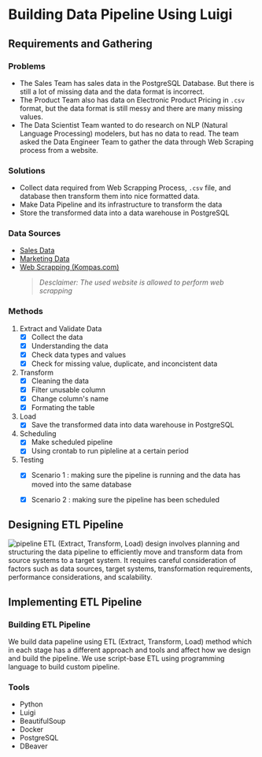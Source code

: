 # Building Data Pipeline Using Luigi

## Requirements and Gathering
### Problems
- The Sales Team has sales data in the PostgreSQL Database. But there is still a lot of missing data and the data format is incorrect.
- The Product Team also has data on Electronic Product Pricing in `.csv` format, but the data format is still messy and there are many missing values.
- The Data Scientist Team wanted to do research on NLP (Natural Language Processing) modelers, but has no data to read. The team asked the Data Engineer Team to gather the data through Web Scraping process from a website.
### Solutions
- Collect data required from Web Scrapping Process, `.csv` file, and database then transform them into nice formatted data.
- Make Data Pipeline and its infrastructure to transform the data
- Store the transformed data into a data warehouse in PostgreSQL 
### Data Sources
- [Sales Data](https://hub.docker.com/r/shandytp/amazon-sales-data-docker-db) 
- [Marketing Data](https://drive.google.com/file/d/1J0Mv0TVPWv2L-So0g59GUiQJBhExPYl6/view)
- [Web Scrapping (Kompas.com)](https://indeks.kompas.com/?site=all&page)
  > _Desclaimer: The used website is allowed to perform web scrapping_
### Methods
1. Extract and Validate Data
    - [x] Collect the data
    - [x] Understanding the data
    - [x] Check data types and values
    - [x] Check for missing value, duplicate, and inconcistent data
2. Transform
    - [x] Cleaning the data
    - [x] Filter unusable column
    - [x] Change column's name
    - [x] Formating the table
3. Load
    - [x] Save the transformed data into data warehouse in PostgreSQL
4. Scheduling
    - [x] Make scheduled pipeline
    - [x] Using crontab to run pipleline at a certain period
5. Testing  
    - [x] Scenario 1 : making sure the pipeline is running and the data has moved into the same database
    - [x] Scenario 2 : making sure the pipeline has been scheduled
    

## Designing ETL Pipeline
![pipeline](https://github.com/user-attachments/assets/ad260002-d412-4ec6-98ba-229411d16343 "ETL Pipeline")
ETL (Extract, Transform, Load) design involves planning and structuring the data pipeline to efficiently move and transform data from source systems to a target system. It requires careful consideration of factors such as data sources, target systems, transformation requirements, performance considerations, and scalability. 

## Implementing ETL Pipeline
### Building ETL Pipeline
We build data papeline using ETL (Extract, Transform, Load) method which in each stage has a different approach and tools and affect how we design and build the pipeline. We use script-base ETL using programming language to build custom pipeline. 

### 
### Tools
- Python
- Luigi
- BeautifulSoup
- Docker
- PostgreSQL
- DBeaver
